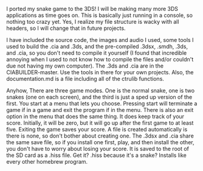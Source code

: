 I ported my snake game to the 3DS!  I will be making many more 3DS applications as time goes on.  This is basically just running 
in a console, so nothing too crazy yet.  Yes, I realize my file structure is wacky with all headers, so I will change that in 
future projects.  

I have included the source code, the images and audio I used, some tools I used to build the .cia and .3ds, and the pre-compiled
.3dsx, .smdh, .3ds, and .cia, so you don't need to compile it yourself (I found that incredible annoying when I used to not know
how to compile the files and/or couldn't due not having my own computer).  The .3ds and .cia are in the CIABUILDER-master.  Use 
the tools in there for your own projects.  Also, the documentation.md is a file including all of the ctrulib functions.

Anyhow, There are three game modes.  One is the normal snake, one is two snakes (one on each screen), and the third is just a sped
up version of the first.  You start at a menu that lets you choose.  Pressing start will terminate a game if in a game and exit
the program if in the menu.  There is also an exit option in the menu that does the same thing.  It does keep track of your score.
Initially, it will be zero, but it will go up after the first game to at least five.  Exiting the game saves your score.  A file is
created automatically is there is none, so don't bother about creating one.  The .3dsx and .cia share the same save file, so if you
install one first, play, and then install the other, you don't have to worry about losing your score.  It is saved to the root of 
the SD card as a .hiss file.  Get it?  .hiss because it's a snake?  Installs like every other homebrew program.

